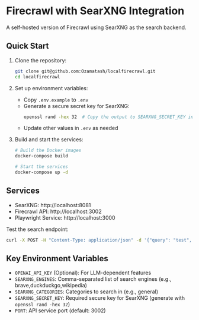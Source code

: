 # Firecrawl with SearXNG Integration

A self-hosted version of Firecrawl using SearXNG as the search backend.

## Quick Start

1. Clone the repository:
   ```bash
   git clone git@github.com:Ozamatash/localfirecrawl.git
   cd localfirecrawl
   ```

2. Set up environment variables:
   - Copy `.env.example` to `.env`
   - Generate a secure secret key for SearXNG:
     ```bash
     openssl rand -hex 32  # Copy the output to SEARXNG_SECRET_KEY in .env
     ```
   - Update other values in `.env` as needed

3. Build and start the services:
   ```bash
   # Build the Docker images
   docker-compose build

   # Start the services
   docker-compose up -d
   ```

## Services

- SearXNG: http://localhost:8081
- Firecrawl API: http://localhost:3002
- Playwright Service: http://localhost:3000

Test the search endpoint:
```bash
curl -X POST -H "Content-Type: application/json" -d '{"query": "test", "limit": 10}' http://localhost:3002/v1/search
```

## Key Environment Variables

- `OPENAI_API_KEY` (Optional): For LLM-dependent features
- `SEARXNG_ENGINES`: Comma-separated list of search engines (e.g., brave,duckduckgo,wikipedia)
- `SEARXNG_CATEGORIES`: Categories to search in (e.g., general)
- `SEARXNG_SECRET_KEY`: Required secure key for SearXNG (generate with `openssl rand -hex 32`)
- `PORT`: API service port (default: 3002)
